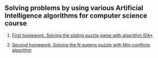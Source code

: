## Solving problems by using various Artificial Intelligence algorithms for computer science course 

1. [First homework: Solving the sliding puzzle game with algorithm IDA*](https://github.com/stiliangoranov/artificial-intelligence-university-tasks/tree/master/homework1_IDAstar)

2. [Second homework: Solving the N queens puzzle with Min-conflicts algorithm](https://github.com/stiliangoranov/artificial-intelligence-university-tasks/tree/master/homework2_N_queens_puzzle)
